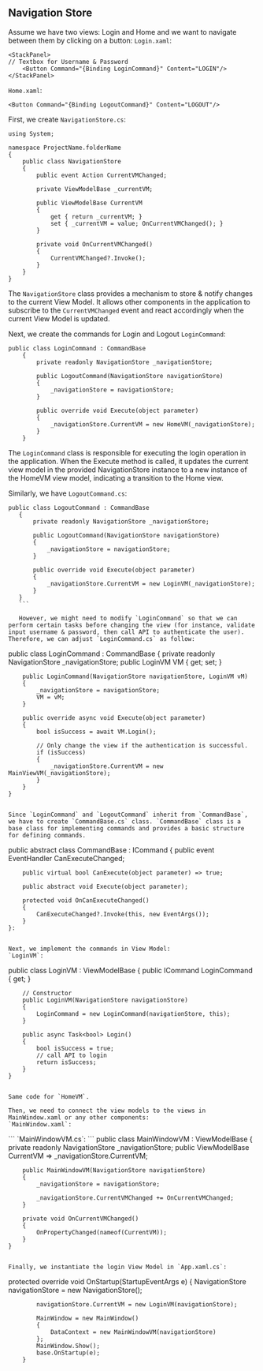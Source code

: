 ## Navigation Store

Assume we have two views: Login and Home and we want to navigate between them by clicking on a button:
`Login.xaml`:
```
<StackPanel>
// Textbox for Username & Password
    <Button Command="{Binding LoginCommand}" Content="LOGIN"/>
</StackPanel>
```

`Home.xaml`:
```
<Button Command="{Binding LogoutCommand}" Content="LOGOUT"/>
```

First, we create `NavigationStore.cs`:
```
using System;

namespace ProjectName.folderName
{
    public class NavigationStore
    {
        public event Action CurrentVMChanged;

        private ViewModelBase _currentVM;

        public ViewModelBase CurrentVM
        {
            get { return _currentVM; }
            set { _currentVM = value; OnCurrentVMChanged(); }
        }

        private void OnCurrentVMChanged()
        {
            CurrentVMChanged?.Invoke();
        }
    }
}
```
The `NavigationStore` class provides a mechanism to store & notify changes to the current View Model. It allows other components in the application to subscribe to the `CurrentVMChanged` event and react accordingly when the current View Model is updated.

Next, we create the commands for Login and Logout
`LoginCommand`:
```
public class LoginCommand : CommandBase
    {
        private readonly NavigationStore _navigationStore;

        public LogoutCommand(NavigationStore navigationStore)
        {
            _navigationStore = navigationStore;
        }

        public override void Execute(object parameter)
        {
            _navigationStore.CurrentVM = new HomeVM(_navigationStore);
        }
    }
```
The `LoginCommand` class is responsible for executing the login operation in the application. When the Execute method is called, it updates the current view model in the provided NavigationStore instance to a new instance of the HomeVM view model, indicating a transition to the Home view.
 
 Similarly, we have `LogoutCommand.cs`:
 ```
 public class LogoutCommand : CommandBase
    {
        private readonly NavigationStore _navigationStore;

        public LogoutCommand(NavigationStore navigationStore)
        {
            _navigationStore = navigationStore;
        }

        public override void Execute(object parameter)
        {
            _navigationStore.CurrentVM = new LoginVM(_navigationStore);
        }
    }
    ```
    
    However, we might need to modify `LoginCommand` so that we can perform certain tasks before changing the view (for instance, validate input username & password, then call API to authenticate the user). Therefore, we can adjust `LoginCommand.cs` as follow:
```
public class LoginCommand : CommandBase
    {
        private readonly NavigationStore _navigationStore;
        public LoginVM VM { get; set; }

        public LoginCommand(NavigationStore navigationStore, LoginVM vM)
        {
            _navigationStore = navigationStore;
            VM = vM;
        }

        public override async void Execute(object parameter)
        {
            bool isSuccess = await VM.Login();

            // Only change the view if the authentication is successful.
            if (isSuccess)
            {
                _navigationStore.CurrentVM = new MainViewVM(_navigationStore);
            }
        }
    }
```

Since `LoginCommand` and `LogoutCommand` inherit from `CommandBase`, we have to create `CommandBase.cs` class. `CommandBase` class is a base class for implementing commands and provides a basic structure for defining commands.
```
public abstract class CommandBase : ICommand
    {
        public event EventHandler CanExecuteChanged;

        public virtual bool CanExecute(object parameter) => true;

        public abstract void Execute(object parameter);

        protected void OnCanExecuteChanged()
        {
            CanExecuteChanged?.Invoke(this, new EventArgs());
        }
    }:
```

Next, we implement the commands in View Model:
`LoginVM`:
```
 public class LoginVM : ViewModelBase
    {
				public ICommand LoginCommand { get; }
        
        // Constructor
        public LoginVM(NavigationStore navigationStore)
		{
			LoginCommand = new LoginCommand(navigationStore, this);
		}

        public async Task<bool> Login()
        {   
            bool isSuccess = true;
            // call API to login           
            return isSuccess;
        }
    }
```
    
Same code for `HomeVM`.

Then, we need to connect the view models to the views in MainWindow.xaml or any other components:
`MainWindow.xaml`:
```
  <ContentControl Content="{Binding CurrentVM}">
        <ContentControl.Resources>
            <DataTemplate DataType="{x:Type vm:HomeVM}">
                <view:Home />
            </DataTemplate>
            <DataTemplate DataType="{x:Type vm:LoginVM}">
                <view:Login />
            </DataTemplate>
        </ContentControl.Resources>
    </ContentControl>
```
`MainWindowVM.cs`:
```
public class MainWindowVM : ViewModelBase
    {
        private readonly NavigationStore _navigationStore;
        public ViewModelBase CurrentVM => _navigationStore.CurrentVM;

        public MainWindowVM(NavigationStore navigationStore)
        {
            _navigationStore = navigationStore;

            _navigationStore.CurrentVMChanged += OnCurrentVMChanged;
        }

        private void OnCurrentVMChanged()
        {
            OnPropertyChanged(nameof(CurrentVM));
        }
    }
```

Finally, we instantiate the login View Model in `App.xaml.cs`:
```
protected override void OnStartup(StartupEventArgs e)
        {
            NavigationStore navigationStore = new NavigationStore();

            navigationStore.CurrentVM = new LoginVM(navigationStore);

            MainWindow = new MainWindow()
            {
                DataContext = new MainWindowVM(navigationStore)
            };
            MainWindow.Show();
            base.OnStartup(e);
        }
```

    
